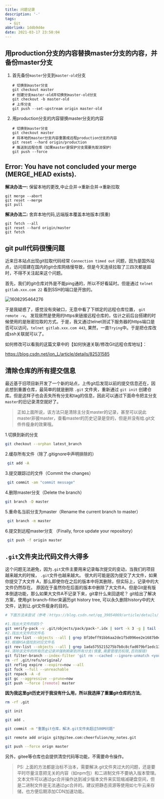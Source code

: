 ```yaml
---
title: 问题记录
description: '-'
tags:
  - Git
abbrlink: 1ddb9d4e
date: 2021-03-17 23:58:04
---
```




## 用production分支的内容替换master分支的内容，并备份master分支

1. 首先备份`master`分支到`master-old`分支

   ```shell
   # 切换到master分支
   git checkout master
   # 创建分支master-old并切换到master-old分支
   git checkout -b master-old
   # 上传分支
   git push --set-upstream origin master-old
   ```

2. 用production分支的内容替换master分支的内容

   ```shell
   # 切换到master分支
   git checkout master
   # 将本地的master分支内容重置成远程production分支的内容
   git reset --hard origin/production
   # 推送到远程仓库（如果master是保护分支需要先取消保护）
   git push --force 
   ```



## Error: You have not concluded your merge (MERGE_HEAD exists).

**解决办法一:** 保留本地的更改,中止合并->重新合并->重新拉取

```shell
git merge --abort
git reset --merge
git pull
```

**解决办法二:** 舍弃本地代码,远端版本覆盖本地版本(慎重)

```shell
git fetch --all
git reset --hard origin/master
git fetch
```



## git pull代码很慢问题

近来日本站点出现git拉取代码经常 `Connection timed out` 问题，因为是国外站点，访问搭建在国内的git仓库网络慢导致，但是今天连续拉取了三四次都是超时，不得不关注起来这个问题。

首先，我们的git仓库对外是不能ping通的，所以不好看延时。但是通过 `telnet gitlab.xxx.com 22` 看到SSH的端口是开放的。

![1608295464276](http://blog.cdn.ionluo.cn/blog/1608295464276.png)

于是我疑惑了，感觉没有突破口，无意中看了下绑定的远程仓库位置， `git remote -v`。 发现居然是使用的https来链接远程仓库的，估计之前后台搭建的时候使用的是账密拉取的方式。于是，我又通过telnet测试下服务器的https端口是否可以访问，`telnet gitlab.xxx.com 443`, 果然，一直`Trying`中。于是把仓库改成ssh关联就可以了。

如何修改可以看我的这篇文章中的【如何快速关联/修改Git远程仓库地址】：

https://blog.csdn.net/ion_L/article/details/82531585



## 清除仓库的所有提交信息

最近基于旧项目新开发了一个新的站点，上传git后发现以前的提交信息还在，因此想到重置仓库，最简单的就是删除 `.git` 文件夹，重新通过 `git init` 创建仓库。但是这样子也会丢失所有分支和tag的信息，因此可以通过下面命令把主分支`master`的旧记录清空就好了。



> 正如上面所说，该方法只是清除主分支master的记录，甚至可以说此master非彼master，查看master的历史记录是空的，但是并没有给.git文件件瘦身的效果哦。

1.切换到新的分支

```bash
git checkout --orphan latest_branch
```

2.缓存所有文件（除了.gitignore中声明排除的）

```bash
 git add -A
```

3.提交跟踪过的文件（Commit the changes）

```bash
 git commit -am "commit message"
```

4.删除master分支（Delete the branch）

```bash
git branch -D master
```

5.重命名当前分支为master（Rename the current branch to master）

```bash
 git branch -m master
```

6.提交到远程master分支 （Finally, force update your repository）

```bash
 git push -f origin master
```



## `.git`文件夹比代码文件大得多

这个问题无法避免，因为`.git`文件主要用来记录每次提交的变动，当我们的项目越来越大的时候， `.git`文件也越来越大。
很大的可能是因为提交了大文件，如果你提交了大文件 A，那么即使你在之后的版本中将其删除，但实际上，记录中的大文件仍然存在。
原因在于虽然你在后面的版本中删除了大文件A，但是Git是有版本倒退功能，那么如果大文件A不记录下来，git拿什么来回退呢？
git给出了解决方案，使用git branch-filter来遍历git history tree, 可以永久删除history中的大文件，达到让.git文件瘦身的目的。

```bash
# 下面方法未尝试（参考：https://blog.csdn.net/qq_39054069/article/details/107401872）

#1.找出大文件的前5个
git verify-pack -v .git/objects/pack/pack-*.idx | sort -k 3 -g | tail -5
#2.找出大文件的文件名
git rev-list --objects --all | grep 8f10eff91bb6aa2de1f5d096ee2e1687b0eab007
#3.根据HSA值找到对应文件名
git rev-list --objects --all | grep 1ada5755215275b7b8c8cfad079bf1edc1322ff2
#4.清除该文件的所有历史记录并强制刷新到所有分支(慎重,需要管理员权限,否则报错)
git filter-branch --index-filter 'git rm --cached --ignore-unmatch <your-file-name>'
rm -rf .git/refs/original/
git reflog expire --expire=now --all
git fsck --full --unreachable
git repack -A -d
git gc --aggressive --prune=now
git push --force [remote] master
```



**因为我这里git历史对于我没有什么用，所以我选择了重置git仓库的方法**。

```bash
rm -rf .git

git init 

git add .

git commit -m "重置git仓库，解决.git文件夹超过500M问题"

git remote add origin git@gitee.com:cheerfulion/my_notes.git

git push --force orign master
```



另外，gitee等仓库也会提供清空代码等功能，不需要命令操作。



> PS: 上面的方法都是治标不治本，需要解决.git文件夹过大的问题，还是要平时尽量注意把无关的内容（如npm包）和二进制文件不要纳入版本管理。文本文件可以通过gc合并操作达到减少版本文件来实现缩减硬盘空间，但是二进制文件是无法通过gc合并的。建议把静态资源等使用如七牛云来存储，也方便后期添加CDN加速功能。